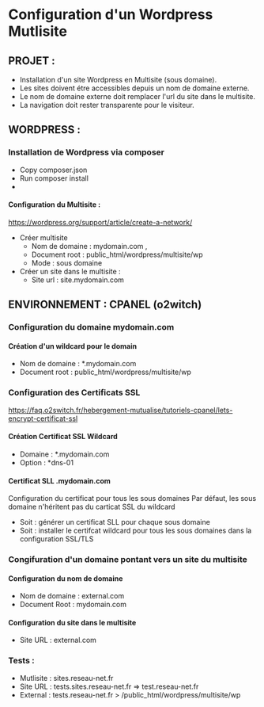 # Configuration d'un Wordpress Mutlisite 

## PROJET :
- Installation d'un site Wordpress en Multisite (sous domaine).
- Les sites doivent étre accessibles depuis un nom de domaine externe.
- Le nom de domaine externe doit remplacer l'url du site dans le multisite.
- La navigation doit rester transparente pour le visiteur.

## WORDPRESS :

### Installation de Wordpress via composer 
- Copy composer.json
- Run composer install
- 
#### Configuration du Multisite :
https://wordpress.org/support/article/create-a-network/
- Créer multisite 
  - Nom de domaine : mydomain.com , 
  - Document root  : public_html/wordpress/multisite/wp
  - Mode           : sous domaine
- Créer un site dans le multisite : 
  - Site url : site.mydomain.com


## ENVIRONNEMENT : CPANEL (o2witch) 

### Configuration du domaine mydomain.com

#### Création d'un wildcard pour le domain 
  - Nom de domaine : *.mydomain.com 
  - Document root  : public_html/wordpress/multisite/wp

### Configuration des Certificats SSL
  https://faq.o2switch.fr/hebergement-mutualise/tutoriels-cpanel/lets-encrypt-certificat-ssl
 
#### Création Certificat SSL Wildcard
  - Domaine : *.mydomain.com 
  - Option  : *dns-01

#### Certificat SLL <site>.mydomain.com
  Configuration du certificat pour tous les sous domaines
  Par défaut, les sous domaine n'héritent pas du carticat SSL du wildcard
  - Soit : générer un certificat SLL pour chaque sous domaine
  - Soit : installer le certifcat wildcard pour tous les sous domaines dans la configuration SSL/TLS

### Congifuration d'un domaine pontant vers un site du multisite
 
#### Configuration du nom de domaine 
- Nom de domaine : external.com 
- Document Root  :   mydomain.com
 
#### Configuration du site dans le multisite
- Site URL : external.com

### Tests : 
  - Mutlisite : sites.reseau-net.fr
  - Site URL  : tests.sites.reseau-net.fr => test.reseau-net.fr
  - External  : tests.reseau-net.fr > /public_html/wordpress/multisite/wp

